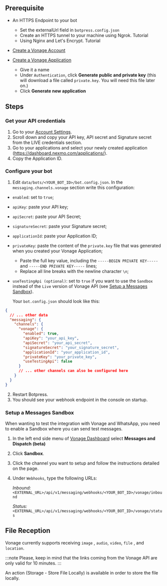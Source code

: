## Prerequisite

- An HTTPS Endpoint to your bot

  - Set the externalUrl field in `botpress.config.json`
  - Create an HTTPS tunnel to your machine using Ngrok. Tutorial
  - Using Nginx and Let's Encrypt. Tutorial

- [Create a Vonage Account](https://dashboard.nexmo.com/sign-up)
- [Create a Vonage Application](https://dashboard.nexmo.com/applications/new)
  - Give it a name
  - Under `Authentication`, click **Generate public and private key** (this will download a file called `private.key`. You will need this file later on.)
  - Click **Generate new application**

## Steps

### Get your API credentials

1. Go to your [Account Settings](https://dashboard.nexmo.com/settings).
2. Scroll down and copy your API key, API secret and Signature secret from the LIVE credentials section.
3. Go to your applications and select your newly created application (https://dashboard.nexmo.com/applications/).
4. Copy the Application ID.

### Configure your bot

1. Edit `data/bots/<YOUR_BOT_ID>/bot.config.json`. In the `messaging.channels.vonage` section write this configuration:

- `enabled`: set to `true`;
- `apiKey`: paste your API key;
- `apiSecret`: paste your API Secret;
- `signatureSecret`: paste your Signature secret;
- `applicationId`: paste your Application ID;
- `privateKey`: paste the content of the `private.key` file that was generated when you created your Vonage Application;
  - Paste the full key value, including the `-----BEGIN PRIVATE KEY-----` and `-----END PRIVATE KEY-----` lines;
  - Replace all line breaks with the newline character `\n`;
- `useTestingApi (optional)`: set to `true` if you want to use the `Sandbox` instead of the `Live` version of Vonage API (see [Setup a Messages Sandbox](#Setup%20a%20Messages%20Sandbox)).

  Your `bot.config.json` should look like this:

```json
{
  // ... other data
  "messaging": {
    "channels": {
      "vonage": {
        "enabled": true,
        "apiKey": "your_api_key",
        "apiSecret": "your_api_secret",
        "signatureSecret": "your_signature_secret",
        "applicationId": "your_application_id",
        "privateKey": "your_private_key",
        "useTestingApi": false
      }
      // ... other channels can also be configured here
    }
  }
}
```

2. Restart Botpress.
3. You should see your webhook endpoint in the console on startup.

### Setup a Messages Sandbox

When wanting to test the integration with Vonage and WhatsApp, you need to enable a Sandbox where you can send test messages.

1. In the left end side menu of [Vonage Dashboard](https://dashboard.nexmo.com/) select **Messages and Dispatch (beta)**
1. Click **Sandbox**.
1. Click the channel you want to setup and follow the instructions detailed on the page.
1. Under `Webhooks`, type the following URLs:

   _Inbound:_ `<EXTERNAL_URL>/api/v1/messaging/webhooks/<YOUR_BOT_ID>/vonage/inbound`

   _Status:_ `<EXTERNAL_URL>/api/v1/messaging/webhooks/<YOUR_BOT_ID>/vonage/status`

## File Reception

Vonage currently supports receiving `image` , `audio`, `video`, `file` , and `location`.

:::note
Please, keep in mind that the links coming from the Vonage API are only valid for 10 minutes.
:::

An action (Storage - Store File Locally) is available in order to store the file locally.

